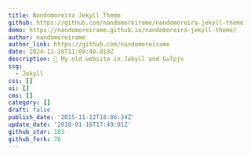 ```yaml
---
title: Nandomoreira Jekyll Theme
github: https://github.com/nandomoreirame/nandomoreira-jekyll-theme
demo: https://nandomoreirame.github.io/nandomoreira-jekyll-theme/
author: nandomoreirame
author_link: https://github.com/nandomoreirame
date: 2024-11-28T11:09:40.819Z
description: 💎 My old website in Jekyll and Gulpjs
ssg:
  - Jekyll
css: []
ui: []
cms: []
category: []
draft: false
publish_date: '2015-11-12T18:06:34Z'
update_date: '2018-01-16T17:49:01Z'
github_star: 103
github_fork: 76
---
```

